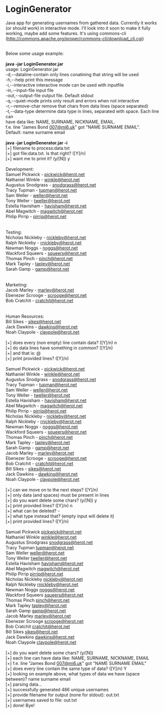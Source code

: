 LoginGenerator
==============

Java app for generating usernames from gathered data. Currently it works (or should work) in interactive mode.
I'll look into it soon to make it fully working, maybe add some features. It's using commons-cli 
(http://commons.apache.org/proper/commons-cli/download_cli.cgi)<br/><br/>

Below some usage example:<br/>
<br/>
<b>java -jar LoginGenerator.jar</b><br/>
usage: LoginGenerator.jar<br/>
 -d,--dataline-contain <string>		only lines conatining that string will be used<br/>
 -h,--help                        print this message<br/>
 -i,--interactive                 interactive mode can be used with inputfile<br/>
 -in,--input-file <file>          input file<br/>
 -out,--output-file <file>        output file. Default stdout<br/>
 -q,--quiet-mode                  prints only result and errors when not interactive<br/>
 -r,--remove-char <string>        remove that chars from data lines (space separated)<br/>
 -t,--data-type <string>          determine data type in lines, separated with space. Each line can<br/>
                                  have data like: NAME, SURNAME, NICKNAME, EMAIL.<br/>
                                  f.e. line "James Bond 007@mi6.uk" got "NAME SURNAME EMAIL".<br/>
                                  Default: name surname email<br/>
<br/>
<b>java -jar LoginGenerator.jar -i</b><br/>
[+] filename to process:data.txt<br/>
[+] got file:data.txt. Is that right? ([Y]/n)<br/>
[+] want me to print it? (y/[N]) y<br/>
<br/>
Development:<br/>
Samuel Pickwick - pickwick@herot.net<br/>
Nathaniel Winkle - winkle@herot.net<br/>
Augustus Snodgrass - snodgrass@herot.net<br/>
Tracy Tupman - tupman@herot.net<br/>
Sam Weller - weller@herot.net<br/>
Tony Weller - tweller@herot.net<br/>
Estella Havisham - havisham@herot.net<br/>
Abel Magwitch - magwitch@herot.net<br/>
Philip Pirrip - pirrip@herot.net<br/>
<br/>
<br/>
Testing:<br/>
Nicholas Nickleby - nickleby@herot.net<br/>
Ralph Nickleby - rnickleby@herot.net<br/>
Newman Noggs - noggs@herot.net<br/>
Wackford Squeers - squeers@herot.net<br/>
Thomas Pinch - pinch@herot.net<br/>
Mark Tapley - tapley@herot.net<br/>
Sarah Gamp - gamp@herot.net<br/>
<br/>
<br/>
Marketing:<br/>
Jacob Marley - marley@herot.net<br/>
Ebenezer Scrooge - scrooge@herot.net<br/>
Bob Cratchit - cratchit@herot.net<br/>
<br/>
<br/>
Human Resources:<br/>
Bill Sikes - sikes@herot.net<br/>
Jack Dawkins - dawkins@herot.net<br/>
Noah Claypole - claypole@herot.net<br/>
<br/>
[+] does every (non empty) line contain data? ([Y]/n) n<br/>
[+] do data lines have something in common? ([Y]/n)<br/>
[+] and that is: @<br/>
[+] print provided lines? ([Y]/n)<br/>
<br/>
Samuel Pickwick - pickwick@herot.net<br/>
Nathaniel Winkle - winkle@herot.net<br/>
Augustus Snodgrass - snodgrass@herot.net<br/>
Tracy Tupman - tupman@herot.net<br/>
Sam Weller - weller@herot.net<br/>
Tony Weller - tweller@herot.net<br/>
Estella Havisham - havisham@herot.net<br/>
Abel Magwitch - magwitch@herot.net<br/>
Philip Pirrip - pirrip@herot.net<br/>
Nicholas Nickleby - nickleby@herot.net<br/>
Ralph Nickleby - rnickleby@herot.net<br/>
Newman Noggs - noggs@herot.net<br/>
Wackford Squeers - squeers@herot.net<br/>
Thomas Pinch - pinch@herot.net<br/>
Mark Tapley - tapley@herot.net<br/>
Sarah Gamp - gamp@herot.net<br/>
Jacob Marley - marley@herot.net<br/>
Ebenezer Scrooge - scrooge@herot.net<br/>
Bob Cratchit - cratchit@herot.net<br/>
Bill Sikes - sikes@herot.net<br/>
Jack Dawkins - dawkins@herot.net<br/>
Noah Claypole - claypole@herot.net<br/>
<br/>
[+] can we move on to the next steps? ([Y]/n)<br/>
[+] only data (and spaces) must be present in lines<br/>
[+] do you want delete some chars? (y/[N]) y<br/>
[+] print provided lines? ([Y]/n) n<br/>
[+] what can be deleted? -<br/>
[+] what type instead that? (empty input will delete it)<br/>
[+] print provided lines? ([Y]/n)<br/>
<br/>
Samuel Pickwick  pickwick@herot.net<br/>
Nathaniel Winkle  winkle@herot.net<br/>
Augustus Snodgrass  snodgrass@herot.net<br/>
Tracy Tupman  tupman@herot.net<br/>
Sam Weller  weller@herot.net<br/>
Tony Weller  tweller@herot.net<br/>
Estella Havisham  havisham@herot.net<br/>
Abel Magwitch  magwitch@herot.net<br/>
Philip Pirrip  pirrip@herot.net<br/>
Nicholas Nickleby  nickleby@herot.net<br/>
Ralph Nickleby  rnickleby@herot.net<br/>
Newman Noggs  noggs@herot.net<br/>
Wackford Squeers  squeers@herot.net<br/>
Thomas Pinch  pinch@herot.net<br/>
Mark Tapley  tapley@herot.net<br/>
Sarah Gamp  gamp@herot.net<br/>
Jacob Marley  marley@herot.net<br/>
Ebenezer Scrooge  scrooge@herot.net<br/>
Bob Cratchit  cratchit@herot.net<br/>
Bill Sikes  sikes@herot.net<br/>
Jack Dawkins  dawkins@herot.net<br/>
Noah Claypole  claypole@herot.net<br/>
<br/>
[+] do you want delete some chars? (y/[N])<br/>
[+] each line can have data like: NAME, SURNAME, NICKNAME, EMAIL<br/>
[+] f.e. line "James Bond 007@mi6.uk" got "NAME SURNAME EMAIL"<br/>
[+] does every line contain the same type of data? ([Y]/n) Y<br/>
[+] looking on example above, what types of data we have (space between)? name surname email<br/>
[+] parsing data...<br/>
[+] successfully generated 486 unique usernames<br/>
[+] provide filename for output (none for stdout): out.txt<br/>
[+] usernames saved to file: out.txt<br/>
[+] done! Bye!<br/>
<br/>
<br/>
